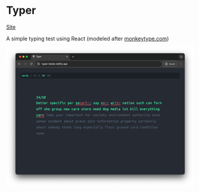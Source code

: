 # Typer

[Site](https://typer-tester.netlify.app/)

A simple typing test using React (modeled after [monkeytype.com](https://monkeytype.com/))
 
![](github/screenshot.png)
